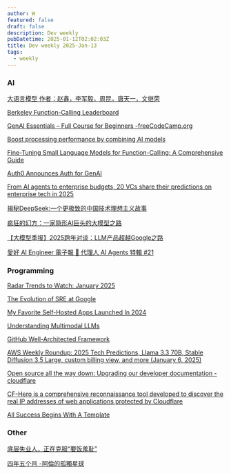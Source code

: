 ```yaml
---
author: W
featured: false
draft: false
description: Dev weekly
pubDatetime: 2025-01-12T02:02:03Z
title: Dev weekly 2025-Jan-13
tags:
  - weekly
---
```


### AI

[大语言模型 作者：赵鑫，李军毅，周昆，唐天一，文继荣](https://llmbook-zh.github.io/)

[Berkeley Function-Calling Leaderboard](https://gorilla.cs.berkeley.edu/leaderboard.html)

[GenAI Essentials – Full Course for Beginners -freeCodeCamp.org](https://www.youtube.com/watch?v=nJ25yl34Uqw)

[Boost processing performance by combining AI models](https://azure.microsoft.com/en-us/blog/boost-processing-performance-by-combining-ai-models/)

[Fine-Tuning Small Language Models for Function-Calling: A Comprehensive Guide](https://techcommunity.microsoft.com/blog/machinelearningblog/fine-tuning-small-language-models-for-function-calling-a-comprehensive-guide/4362539)

[Auth0 Announces Auth for GenAI](https://auth0.com/blog/auth-for-genai/)

[From AI agents to enterprise budgets, 20 VCs share their predictions on enterprise tech in 2025](https://techcrunch.com/2024/12/30/from-ai-agents-to-enterprise-budgets-20-vcs-share-their-predictions-on-enterprise-tech-in-2025/)

[揭秘DeepSeek:一个更极致的中国技术理想主义故事](https://mp.weixin.qq.com/s/r9zZaEgqAa_lml_fOEZmjg)

[疯狂的幻方：一家隐形AI巨头的大模型之路](https://mp.weixin.qq.com/s/Cajwfve7f-z2Blk9lnD0hA)

[【大模型季报】2025跨年对谈：LLM产品超越Google之路](https://mp.weixin.qq.com/s?__biz=MzU0MDk3ODUwMA%3D%3D&abtest_cookie=AAACAA%3D%3D&ascene=56&chksm=fa9cbb5503442ab3e2ca0a7cf8dd4c6ec9120885d1bdecd5593d8b9ca0bed63c612a878372a2&clicktime=1736003881&countrycode=CN&devicetype=android-34&enterid=1736003881&exportkey=n_ChQIAhIQGPfxDuoNS3a8kOUX8TWPQhLjAQIE97dBBAEAAAAAAPwYKqcRZHMAAAAOpnltbLcz9gKNyK89dVj03s33wROHZehBmkpAoRpmOkCVeBufhhE%2FiThYUKpGp1fDgD1chpucuu%2FF44zoO4kGQgcxFK9RCV%2FN%2FQwfmlaxeQZHCedPRFrjY9TBgtt256aCdwD5R7IDdvVx%2FisUPOo9TMpOA3DuC8Bq%2FBwLg%2Bs1tMH2wDAEW0WQ8EjREIZbnN2UjOixyE0D30JI9qO%2BClq8Oc2CbScWlutOLnYsyF4JRv8LqspawSFOOJpGWoLJ1UvEqGCin6%2FK2IIYmJSj&fasttmpl_flag=0&fasttmpl_fullversion=7543108-zh_CN-zip&fasttmpl_type=0&finder_biz_enter_id=4&flutter_pos=6&idx=1&lang=zh_CN&mid=2247484654&nettype=WIFI&pass_ticket=rxBkE1V0UBufxyD7ojcpYJzmkKFSDojSCBpZiGXznP3gqibMlgTOZls6QvIostuJ&ranksessionid=1736001416&realreporttime=1736003881407&scene=90&session_us=gh_868c29c6c7e6&sessionid=1736003860&sn=57cb7e4995d152e00bc60cead2e9d1ca&subscene=93&version=2800373b&wx_header=3&xtrack=1)

[愛好 AI Engineer 電子報 🚀 代理人 AI Agents 特輯 #21](https://ihower.tw/blog/archives/12611)

[]()

### Programming

[Radar Trends to Watch: January 2025](https://www.oreilly.com/radar/radar-trends-to-watch-january-2025/)

[]()

[The Evolution of SRE at Google](https://www.usenix.org/publications/loginonline/evolution-sre-google)

[My Favorite Self-Hosted Apps Launched In 2024](https://selfh.st/2024-favorite-new-apps/)

[Understanding Multimodal LLMs](https://magazine.sebastianraschka.com/p/understanding-multimodal-llms)

[GitHub Well-Architected Framework](https://wellarchitected.github.com/)

[AWS Weekly Roundup: 2025 Tech Predictions, Llama 3.3 70B, Stable Diffusion 3.5 Large, custom billing view, and more (January 6, 2025)](https://aws.amazon.com/cn/blogs/aws/happy-new-year-aws-weekly-roundup-2025-tech-predictions-llama-3-3-70b-stable-diffusion-3-5-large-custom-billing-view-and-more-january-6-2025/)

[Open source all the way down: Upgrading our developer documentation -cloudflare](https://blog.cloudflare.com/open-source-all-the-way-down-upgrading-our-developer-documentation/)

[CF-Hero is a comprehensive reconnaissance tool developed to discover the real IP addresses of web applications protected by Cloudflare](https://github.com/musana/CF-Hero)

[All Success Begins With A Template](https://template0.com/)

[]()

### Other

[底层失业人，正在克服“要饭羞耻”](https://mp.weixin.qq.com/s?__biz=MzU2NDQwNTU3OA%3D%3D&abtest_cookie=AAACAA%3D%3D&ascene=56&chksm=fdde039384f29a33dd259e15354c9640f60eb2c96938e87e364999c493ade5c07a0dfe19e2e4&clicktime=1736235332&countrycode=CN&devicetype=android-34&enterid=1736235332&exportkey=n_ChQIAhIQRWAPaBISCxR5SKKDlHglDxLjAQIE97dBBAEAAAAAAFY%2FGTWQb88AAAAOpnltbLcz9gKNyK89dVj0KLSVxt5kaaXjyhg9%2BR%2F9Dm3zrdS4gb2kE0vusyx1NVkPdaUw8iO75Nz2lX%2FGgRC87uV7C8cJMKa3cG5kPBqbJCUH4lyWHrHEdGhjlk38RrH8PAnLMDHbZssyoXbTr8aEejShOmNpBznyHDGA7bIgPRuYwOGnOjmZ7UwhE2z9mlsCJHfwVmNLU3KFz5yXxFLzeueb78FrjazirJbd1aQ8%2Bp16fFGzEDURXzcjssqgeN2kcaEdjMmawIofOkgk&fasttmpl_flag=0&fasttmpl_fullversion=7547503-zh_CN-zip&fasttmpl_type=0&finder_biz_enter_id=4&flutter_pos=30&idx=1&lang=zh_CN&mid=2247546118&nettype=3gnet&pass_ticket=bTvMpNiDbYlUo0TR4FW%2BANWsqoPEuI1ZPQEpwx%2Fsp3JMLaMxXDVTLa896K6E8sKe&ranksessionid=1736235309&realreporttime=1736235332845&scene=90&session_us=gh_e257441a8d9a&sessionid=1736235110&sn=ed0026081023272cd7aa91261ad38115&subscene=93&version=2800373d&wx_header=3&xtrack=1)

[]()

[四年五个月 -阿倫的孤獨星球](https://wukan.me/?p=2649)

[]()

[]()

[]()

[]()

[]()

[]()

[]()

[]()

[]()

[]()

[]()

[]()

[]()

[]()

[]()

[]()

[]()

[]()

[]()

[]()

[]()

[]()

[]()

[]()

[]()

[]()

[]()

[]()

[]()

[]()

[]()

[]()

[]()

[]()

[]()

[]()

[]()

[]()

[]()

[]()

[]()

[]()

[]()

[]()

[]()

[]()

[]()

[]()

[]()

[]()

[]()

[]()

[]()

[]()

[]()

[]()

[]()

[]()

[]()

[]()

[]()

[]()

[]()

[]()

[]()

[]()

[]()

[]()

[]()

[]()

[]()

[]()

[]()

[]()

[]()

[]()

[]()

[]()

[]()

[]()

[]()

[]()

[]()

[]()

[]()

[]()

[]()

[]()

[]()

[]()

[]()

[]()
